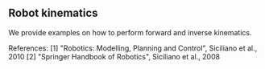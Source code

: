 ## Robot kinematics

We provide examples on how to perform forward and inverse kinematics.

References:
[1] "Robotics: Modelling, Planning and Control", Siciliano et al., 2010
[2] "Springer Handbook of Robotics", Siciliano et al., 2008
